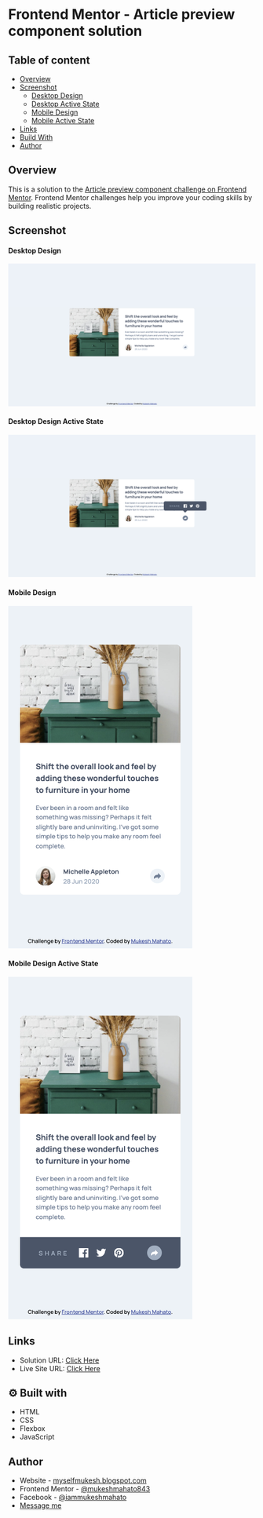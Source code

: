 # Frontend Mentor - Article preview component solution

## Table of content

-  [Overview](#Overview)
-  [Screenshot](#Screenshot)
   -  [Desktop Design](#Desktop-Design)
   -  [Desktop Active State](#desktop-design-active-state)
   -  [Mobile Design](#Screenshot)
   -  [Mobile Active State](#Screenshot)
-  [Links](#links)
-  [Build With](#-built-with)
-  [Author](#author)

## Overview

This is a solution to the [Article preview component challenge on Frontend Mentor](https://www.frontendmentor.io/challenges/article-preview-component-dYBN_pYFT). Frontend Mentor challenges help you improve your coding skills by building realistic projects.

## Screenshot

#### Desktop Design

![Article preview component](./design/desktop-design.png)

#### Desktop Design Active State

![Article preview component](./design/desktop-active-state.png)

#### Mobile Design

<img src="./design/mobile-design.png" width="375px">

#### Mobile Design Active State

<img src="./design/mobile-active-state.png" width="375px">

## Links

-  Solution URL: [Click Here](https://www.frontendmentor.io/solutions/nft-preview-card-component-using-html-and-css-owVJujYs59)
-  Live Site URL: [Click Here](https://iammukeshmahato.github.io/article-preview-component)

## ⚙ Built with

-  HTML
-  CSS
-  Flexbox
-  JavaScript

## Author

-  Website - [myselfmukesh.blogspot.com](https://myselfmukesh.blogspot.com/)
-  Frontend Mentor - [@mukeshmahato843](https://www.frontendmentor.io/profile/mukeshmahato843)
-  Facebook - [@iammukeshmahato](https://www.facebook.com/iammukeshmahato)
-  [Message me](https://m.me/iammukeshmahato)
